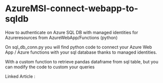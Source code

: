 # AzureMSI-connect-webapp-to-sqldb
How to authenticate on Azure SQL DB with managed identities for Azureresources from AzureWebApp/Functions (python)

On sql_db_conn.py you will find python code to connect your Azure Web App / Azure functions with your sql database thanks to managed identities.

With a custom function to retrieve pandas dataframe from sql table, but you can modify the code to custom your queries

Linked Article :
